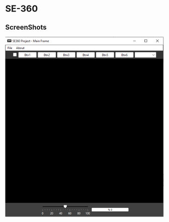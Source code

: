 # SE-360

## ScreenShots ##

![Alt Text](https://github.com/AtahanEkici/SE-360/blob/main/SE360.png)
